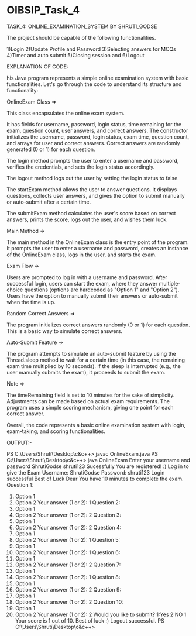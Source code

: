 # OIBSIP_Task_4

TASK_4:  ONLINE_EXAMINATION_SYSTEM BY SHRUTI_GODSE

The project should be capable of the following functionalities.

1)Login 2)Update Profile and Password 3)Selecting answers for MCQs 4)Timer and auto submit 5)Closing session and  6)Logout

EXPLANATION OF CODE: 

his Java program represents a simple online examination system with basic functionalities. Let's go through the code to understand its structure and functionality:

OnlineExam Class =>

This class encapsulates the online exam system.

It has fields for username, password, login status, time remaining for the exam, question count, user answers, and correct answers.
The constructor initializes the username, password, login status, exam time, question count, and arrays for user and correct answers. Correct answers are randomly generated (0 or 1) for each question.

The login method prompts the user to enter a username and password, verifies the credentials, and sets the login status accordingly.

The logout method logs out the user by setting the login status to false.

The startExam method allows the user to answer questions. It displays questions, collects user answers, and gives the option to submit manually or auto-submit after a certain time.

The submitExam method calculates the user's score based on correct answers, prints the score, logs out the user, and wishes them luck.

Main Method =>

The main method in the OnlineExam class is the entry point of the program.
It prompts the user to enter a username and password, creates an instance of the OnlineExam class, logs in the user, and starts the exam.

Exam Flow =>

Users are prompted to log in with a username and password.
After successful login, users can start the exam, where they answer multiple-choice questions (options are hardcoded as "Option 1" and "Option 2").
Users have the option to manually submit their answers or auto-submit when the time is up.

Random Correct Answers =>

The program initializes correct answers randomly (0 or 1) for each question. This is a basic way to simulate correct answers.

Auto-Submit Feature =>

The program attempts to simulate an auto-submit feature by using the Thread.sleep method to wait for a certain time (in this case, the remaining exam time multiplied by 10 seconds).
If the sleep is interrupted (e.g., the user manually submits the exam), it proceeds to submit the exam.

Note =>

The timeRemaining field is set to 10 minutes for the sake of simplicity. Adjustments can be made based on actual exam requirements.
The program uses a simple scoring mechanism, giving one point for each correct answer.

Overall, the code represents a basic online examination system with login, exam-taking, and scoring functionalities.

OUTPUT:-

PS C:\Users\Shruti\Desktop\c&c++> javac OnlineExam.java
PS C:\Users\Shruti\Desktop\c&c++> java OnlineExam
Enter your username and password
ShrutiGodse
shruti123
Sucessfully You are registered!  :)
Log in to give the Exam 
Username: ShrutiGodse
Password: shruti123
Login successful Best of Luck Dear
You have 10 minutes to complete the exam.
Question 1:
1. Option 1
2. Option 2
Your answer (1 or 2): 1
Question 2:
1. Option 1
2. Option 2
Your answer (1 or 2): 2
Question 3:
1. Option 1
2. Option 2
Your answer (1 or 2): 2
Question 4:
1. Option 1
2. Option 2
Your answer (1 or 2): 1
Question 5:
1. Option 1
2. Option 2
Your answer (1 or 2): 1
Question 6:
1. Option 1
2. Option 2
Your answer (1 or 2): 2
Question 7:
1. Option 1
2. Option 2
Your answer (1 or 2): 1
Question 8:
1. Option 1
2. Option 2
Your answer (1 or 2): 2
Question 9:
1. Option 1
2. Option 2
Your answer (1 or 2): 2
Question 10:
1. Option 1
2. Option 2
Your answer (1 or 2): 2
Would you like to submit?
1:Yes
2:NO
1
Your score is 1 out of 10.
Best of luck :)
Logout successful.
PS C:\Users\Shruti\Desktop\c&c++>







